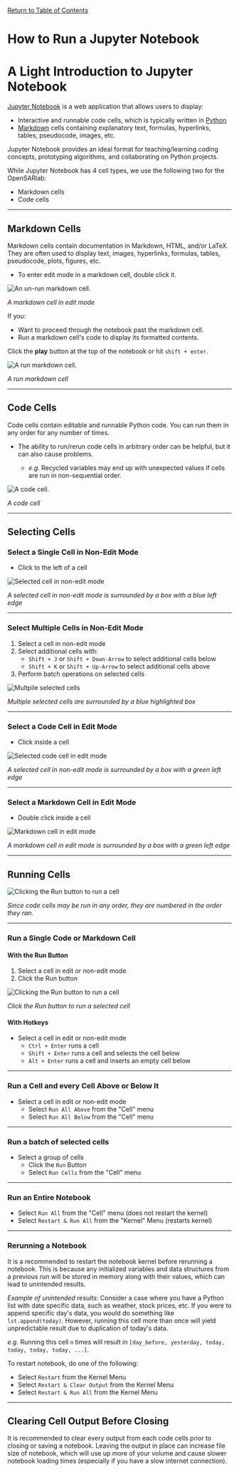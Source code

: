 [Return to Table of Contents](../user.md)

# How to Run a Jupyter Notebook

<!--  I suggest we insert the contents of the notebook intro into running a notebook and move the running a notebook to before conda env. A person needs to know how to run a notebook before doing envs anyway.  -->

<!-- ### Before we get started, what is Jupyter Notebook?
- [Intro to Jupyter Notebook](jupyter_notebook_intro.md) -->

# A Light Introduction to Jupyter Notebook
[Jupyter Notebook](https://jupyter.org/) is a web application that allows users to display: 

* Interactive and runnable code cells, which is typically written in [Python](https://docs.python.org/3/)
* [Markdown](https://jupyter-notebook.readthedocs.io/en/stable/examples/Notebook/Working%20With%20Markdown%20Cells.html) cells containing explanatory text, formulas, hyperlinks, tables, pseudocode, images, etc.

Jupyter Notebook provides an ideal format for teaching/learning coding concepts, prototyping algorithms, and collaborating on Python projects. 

While Jupyter Notebook has 4 cell types, we use the following two for the OpenSARlab:

- Markdown cells
- Code cells
---

## Markdown Cells

Markdown cells contain documentation in Markdown, HTML, and/or LaTeX. They are often used to display text, images, hyperlinks, formulas, tables, pseudocode, plots, figures, etc. 

-  To enter edit mode in a markdown cell, double click it.

 ![An un-run markdown cell.](../assets/markdown_cell_edit_mode.png) 

*A markdown cell in edit mode*


If you:

- Want to proceed through the notebook past the markdown cell.
- Run a markdown cell's code to display its formatted contents.

Click the **play** button at the top of the notebook or hit `shift + enter`.
 
![A run markdown cell.](../assets/markdown_run.png)

*A run markdown cell*
<!--  maybe include image of actually hitting "play" button -->

---
 
## Code Cells

Code cells contain editable and runnable Python code. You can run them in any order for any number of times.
 
- The ability to run/rerun code cells in arbitrary order can be helpful, but it can also cause problems. 
 
  - *e.g.* Recycled variables may end up with unexpected values if cells are run in non-sequential order.

 ![A code cell.](../assets/code_cell.png)

*A code cell*

---

## Selecting Cells
### Select a Single Cell in Non-Edit Mode
- Click to the left of a cell

![Selected cell in non-edit mode](../assets/select_cell_non_edit_mode.png)

*A selected cell in non-edit mode is surrounded by a box with a blue left edge*

---
 
### Select Multiple Cells in Non-Edit Mode
1. Select a cell in non-edit mode
1. Select additional cells with:
    - `Shift + J` or `Shift + Down-Arrow` to select additional cells below
    - `Shift + K` or `Shift + Up-Arrow` to select additional cells above
1. Perform batch operations on selected cells

![Multpile selected cells](../assets/select_mult_cells.png)

*Multiple selected cells are surrounded by a blue highlighted box*

---

### Select a Code Cell in Edit Mode
- Click inside a cell

![Selected code cell in edit mode](../assets/select_cell_edit_mode.png) 

*A selected cell in non-edit mode is surrounded by a box with a green left edge*

---
 
### Select a Markdown Cell in Edit Mode
- Double click inside a cell

![Markdown cell in edit mode](../assets/markdown_cell_edit_mode.png) 

*A markdown cell in edit mode is surrounded by a box with a green left edge*

---
 
 
## Running Cells
![Clicking the Run button to run a cell](../assets/cell_numbers.png)

*Since code cells may be run in any order, they are numbered in the order they ran.*

--- 

### Run a Single Code or Markdown Cell
#### With the Run Button
1. Select a cell in edit or non-edit mode
1. Click the Run button

![Clicking the Run button to run a cell](../assets/run_button.png)

*Click the Run button to run a selected cell*

 
#### With Hotkeys 
- Select a cell in edit or non-edit mode
    - `Ctrl + Enter` runs a cell
    - `Shift + Enter` runs a cell and selects the cell below
    - `Alt + Enter` runs a cell and inserts an empty cell below

---

### Run a Cell and every Cell Above or Below It
- Select a cell in edit or non-edit mode
    - Select `Run All Above` from the "Cell" menu
    - Select `Run All Below` from the "Cell" menu
    
---

### Run a batch of selected cells
- Select a group of cells
    - Click the `Run` Button
    - Select `Run Cells` from the "Cell" menu
    
---

### Run an Entire Notebook
- Select `Run All` from the "Cell" menu (does not restart the kernel)
- Select `Restart & Run All` from the "Kernel" Menu (restarts kernel)

---

### Rerunning a Notebook
It is a recommended to restart the notebook kernel before rerunning a notebook. This is because any initialized variables and data structures from a previous run will be stored in memory along with their values, which can lead to unintended results.

*Example of unintended results:* Consider a case where you have a Python list with date specific data, such as weather, stock prices, etc. If you were to append specific day's data, you would do something like `lst.append(today)`. However, running this cell more than once will yield unpredictable result due to duplication of today's data. 

*e.g.* Running this cell `n` times will result in `[day_before, yesterday, today, today, today, today, ...]`.

To restart notebook, do one of the following:

- Select `Restart` from the Kernel Menu
- Select `Restart & Clear Output` from the Kernel Menu
- Select `Restart & Run All` from the Kernel Menu

---

## Clearing Cell Output Before Closing
It is recommended to clear every output from each code cells prior to closing or saving a notebook. Leaving the output in place can increase file size of notebook, which will use up more of your volume and cause slower notebook loading times (especially if you have a slow internet connection).